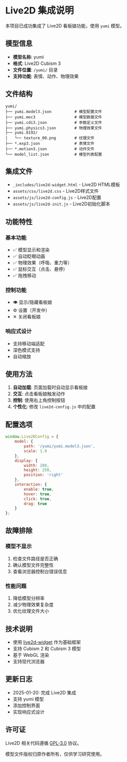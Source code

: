 # Live2D 集成说明

本项目已成功集成了 Live2D 看板娘功能，使用 `yumi` 模型。

## 模型信息

- **模型名称**: yumi
- **格式**: Live2D Cubism 3
- **文件位置**: `/yumi/` 目录
- **支持功能**: 表情、动作、物理效果

## 文件结构

```
yumi/
├── yumi.model3.json          # 模型配置文件
├── yumi.moc3                 # 模型数据文件
├── yumi.cdi3.json            # 参数定义文件
├── yumi.physics3.json        # 物理效果文件
├── yumi.8192/
│   └── texture_00.png        # 纹理文件
├── *.exp3.json               # 表情文件
├── *.motion3.json            # 动作文件
└── model_list.json           # 模型列表配置
```

## 集成文件

- `_includes/live2d-widget.html` - Live2D HTML模板
- `assets/css/live2d.css` - Live2D样式文件
- `assets/js/live2d-config.js` - Live2D配置
- `assets/js/live2d-init.js` - Live2D初始化脚本

## 功能特性

### 基本功能
- ✅ 模型显示和渲染
- ✅ 自动眨眼动画
- ✅ 物理效果（呼吸、重力等）
- ✅ 鼠标交互（点击、悬停）
- ✅ 拖拽移动

### 控制功能
- 👁 显示/隐藏看板娘
- ⚙ 设置（开发中）
- ✕ 关闭看板娘

### 响应式设计
- 支持移动端适配
- 深色模式支持
- 自动缩放

## 使用方法

1. **自动加载**: 页面加载时自动显示看板娘
2. **交互**: 点击看板娘触发动作
3. **控制**: 使用右上角控制按钮
4. **个性化**: 修改 `live2d-config.js` 中的配置

## 配置选项

```javascript
window.Live2DConfig = {
    model: {
        path: '/yumi/yumi.model3.json',
        scale: 1.0
    },
    display: {
        width: 280,
        height: 250,
        position: 'right'
    },
    interaction: {
        enable: true,
        hover: true,
        click: true,
        drag: true
    }
};
```

## 故障排除

### 模型不显示
1. 检查文件路径是否正确
2. 确认模型文件完整性
3. 查看浏览器控制台错误信息

### 性能问题
1. 降低模型分辨率
2. 减少物理效果复杂度
3. 优化纹理文件大小

## 技术说明

- 使用 [live2d-widget](https://github.com/stevenjoezhang/live2d-widget) 作为基础框架
- 支持 Cubism 2 和 Cubism 3 模型
- 基于 WebGL 渲染
- 支持现代浏览器

## 更新日志

- 2025-01-20: 完成 Live2D 集成
- 支持 yumi 模型
- 添加控制界面
- 实现响应式设计

## 许可证

Live2D 相关代码遵循 [GPL-3.0](https://github.com/stevenjoezhang/live2d-widget/blob/master/LICENSE) 协议。

模型文件版权归原作者所有，仅供学习研究使用。 